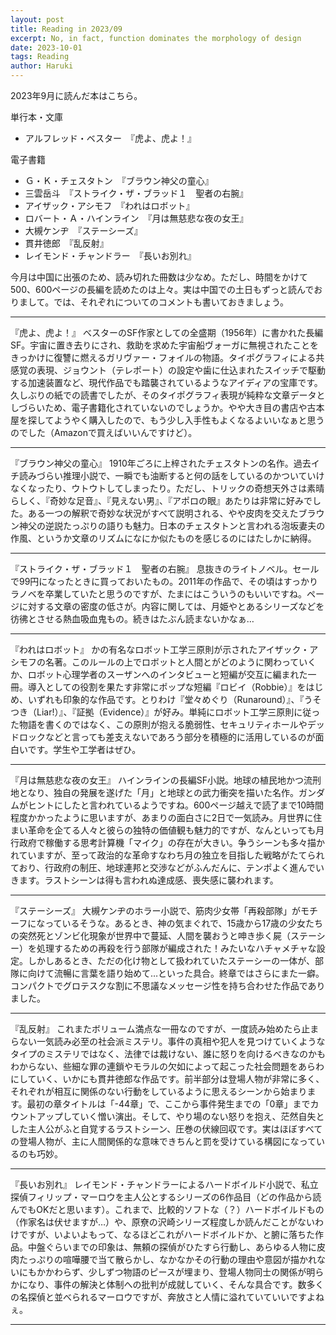 ```yaml
---
layout: post
title: Reading in 2023/09
excerpt: No, in fact, function dominates the morphology of design
date: 2023-10-01
tags: Reading
author: Haruki
---
```


2023年9月に読んだ本はこちら。

単行本・文庫

* アルフレッド・ベスター　『虎よ、虎よ！』

電子書籍

* Ｇ・Ｋ・チェスタトン　『ブラウン神父の童心』
* 三雲岳斗　『ストライク・ザ・ブラッド１　聖者の右腕』
* アイザック・アシモフ　『われはロボット』
* ロバート・Ａ・ハインライン　『月は無慈悲な夜の女王』
* 大槻ケンヂ　『ステーシーズ』
* 貫井徳郎　『乱反射』
* レイモンド・チャンドラー　『長いお別れ』

今月は中国に出張のため、読み切れた冊数は少なめ。ただし、時間をかけて500、600ページの長編を読めたのは上々。実は中国での土日もずっと読んでおりまして。では、それぞれについてのコメントも書いておきましょう。

-----
『虎よ、虎よ！』
べスターのSF作家としての全盛期（1956年）に書かれた長編SF。宇宙に置き去りにされ、救助を求めた宇宙船ヴォーガに無視されたことをきっかけに復讐に燃えるガリヴァー・フォイルの物語。タイポグラフィによる共感覚の表現、ジョウント（テレポート）の設定や歯に仕込まれたスイッチで駆動する加速装置など、現代作品でも踏襲されているようなアイディアの宝庫です。久しぶりの紙での読書でしたが、そのタイポグラフィ表現が純粋な文章データとしづらいため、電子書籍化されていないのでしょうか。やや大き目の書店や古本屋を探してようやく購入したので、もう少し入手性もよくなるよいいなぁと思うのでした（Amazonで買えばいいんですけど）。

-----
『ブラウン神父の童心』
1910年ごろに上梓されたチェスタトンの名作。過去イチ読みづらい推理小説で、一瞬でも油断すると何の話をしているのかついていけなくなったり、ウトウトしてしまったり。ただし、トリックの奇想天外さは素晴らしく、『奇妙な足音』、『見えない男』、『アポロの眼』あたりは非常に好みでした。ある一つの解釈で奇妙な状況がすべて説明される、やや皮肉を交えたブラウン神父の逆説たっぷりの語りも魅力。日本のチェスタトンと言われる泡坂妻夫の作風、というか文章のリズムになにか似たものを感じるのにはたしかに納得。

-----
『ストライク・ザ・ブラッド１　聖者の右腕』
息抜きのライトノベル。セールで99円になったときに買っておいたもの。2011年の作品で、その頃はすっかりラノベを卒業していたと思うのですが、たまにはこういうのもいいですね。ページに対する文章の密度の低さが。内容に関しては、月姫やとあるシリーズなどを彷彿とさせる熱血吸血鬼もの。続きはたぶん読まないかなぁ…

-----
『われはロボット』
かの有名なロボット工学三原則が示されたアイザック・アシモフの名著。このルールの上でロボットと人間とがどのように関わっていくか、ロボット心理学者のスーザンへのインタビューと短編が交互に編まれた一冊。導入としての役割を果たす非常にポップな短編『ロビイ（Robbie）』をはじめ、いずれも印象的な作品です。とりわけ『堂々めぐり（Runaround）』、『うそつき（Liar!）』、『証拠（Evidence）』が好み。単純にロボット工学三原則に従った物語を書くのではなく、この原則が抱える脆弱性、セキュリティホールやデッドロックなどと言っても差支えないであろう部分を積極的に活用しているのが面白いです。学生や工学者はぜひ。

-----
『月は無慈悲な夜の女王』
ハインラインの長編SF小説。地球の植民地かつ流刑地となり、独自の発展を遂げた「月」と地球との武力衝突を描いた名作。ガンダムがヒントにしたと言われているようですね。600ページ越えで読了まで10時間程度かかったように思いますが、あまりの面白さに2日で一気読み。月世界に住まい革命を企てる人々と彼らの独特の価値観も魅力的ですが、なんといっても月行政府で稼働する思考計算機「マイク」の存在が大きい。争うシーンも多々描かれていますが、至って政治的な革命すなわち月の独立を目指した戦略がたてられており、行政府の制圧、地球連邦と交渉などがふんだんに、テンポよく進んでいきます。ラストシーンは得も言われぬ達成感、喪失感に襲われます。

-----
『ステーシーズ』
大槻ケンヂのホラー小説で、筋肉少女帯「再殺部隊」がモチーフになっているそうな。あるとき、神の気まぐれで、15歳から17歳の少女たちの突然死とゾンビ化現象が世界中で蔓延、人間を襲おうと呻き歩く屍（ステーシー）を処理するための再殺を行う部隊が編成された！みたいなハチャメチャな設定。しかしあるとき、ただの化け物として扱われていたステーシーの一体が、部隊に向けて流暢に言葉を語り始めて…といった具合。終章ではさらにまた一癖。コンパクトでグロテスクな割に不思議なメッセージ性を持ち合わせた作品でありました。

-----
『乱反射』
これまたボリューム満点な一冊なのですが、一度読み始めたら止まらない一気読み必至の社会派ミステリ。事件の真相や犯人を見つけていくようなタイプのミステリではなく、法律では裁けない、誰に怒りを向けるべきなのかもわからない、些細な罪の連鎖やモラルの欠如によって起こった社会問題をあらわにしていく、いかにも貫井徳郎な作品です。前半部分は登場人物が非常に多く、それぞれが相互に関係のない行動をしているように思えるシーンから始まります。最初の章タイトルは「-44章」で、ここから事件発生までの「0章」までカウントアップしていく憎い演出。そして、やり場のない怒りを抱え、茫然自失とした主人公がふと自覚するラストシーン、圧巻の伏線回収です。実はほぼすべての登場人物が、主に人間関係的な意味できちんと罰を受けている構図になっているのも巧妙。

-----
『長いお別れ』
レイモンド・チャンドラーによるハードボイルド小説で、私立探偵フィリップ・マーロウを主人公とするシリーズの6作品目（どの作品から読んでもOKだと思います）。これまで、比較的ソフトな（？）ハードボイルドもの（作家名は伏せますが…）や、原尞の沢崎シリーズ程度しか読んだことがないわけですが、いよいよもって、なるほどこれがハードボイルドか、と腑に落ちた作品。中盤ぐらいまでの印象は、無頼の探偵がひたすら行動し、あらゆる人物に皮肉たっぷりの喧嘩腰で当て散らかし、なかなかその行動の理由や意図が描かれないにもかかわらず、少しずつ物語のピースが埋まり、登場人物同士の関係が明らかになり、事件の解決と体制への批判が成就していく、そんな具合です。数多くの名探偵と並べられるマーロウですが、奔放さと人情に溢れていていいですよねぇ。

-----